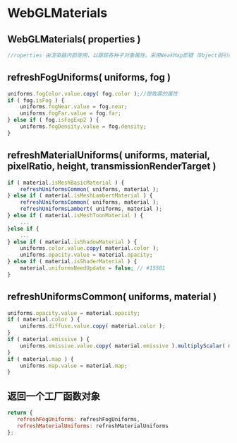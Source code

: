 # WebGLMaterials

## WebGLMaterials( properties )

```js
//roperties 由渲染器内部使用，以跟踪各种子对象属性。采用WeakMap即键（Object弱引用）值（any）的方式
```

## refreshFogUniforms( uniforms, fog )

```js
uniforms.fogColor.value.copy( fog.color );//提取雾的属性
if ( fog.isFog ) {
    uniforms.fogNear.value = fog.near;
    uniforms.fogFar.value = fog.far;
} else if ( fog.isFogExp2 ) {
    uniforms.fogDensity.value = fog.density;
}
```

## refreshMaterialUniforms( uniforms, material, pixelRatio, height, transmissionRenderTarget )

```js
if ( material.isMeshBasicMaterial ) {
    refreshUniformsCommon( uniforms, material );
} else if ( material.isMeshLambertMaterial ) {
    refreshUniformsCommon( uniforms, material );
    refreshUniformsLambert( uniforms, material );
} else if ( material.isMeshToonMaterial ) {
    ...
}else if {
    ...
} else if ( material.isShadowMaterial ) {
    uniforms.color.value.copy( material.color );
    uniforms.opacity.value = material.opacity;
} else if ( material.isShaderMaterial ) {
    material.uniformsNeedUpdate = false; // #15581
}
```

## refreshUniformsCommon( uniforms, material )

```js
uniforms.opacity.value = material.opacity;
if ( material.color ) {
    uniforms.diffuse.value.copy( material.color );
}
if ( material.emissive ) {
    uniforms.emissive.value.copy( material.emissive ).multiplyScalar( material.emissiveIntensity );
}
if ( material.map ) {
    uniforms.map.value = material.map;
}

```

## 返回一个工厂函数对象

```js
return {
   refreshFogUniforms: refreshFogUniforms,
   refreshMaterialUniforms: refreshMaterialUniforms
};
```
